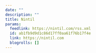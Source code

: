 ```yaml
---
date: ""
description: ""
title: Nintil
params:
  feedlink: https://nintil.com/rss.xml
  id: ab1fb9d9d1c86d17ff0aa61f76b17f4e
  link: https://nintil.com
  blogrolls: []
---
```

